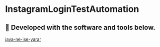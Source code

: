 # InstagramLoginTestAutomation

## 🚀 Developed with the software and tools below.
[java-ne-ise-yarar](https://github.com/abdullahcancoban/InstagramLoginTestAutomation/assets/113683909/02e810f7-36ad-4a56-a46c-57723d7a0cb5)






